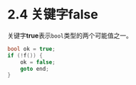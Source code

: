 # 2.4 关键字false

关键字**true**表示`bool`类型的两个可能值之一。

```cpp
bool ok = true;
if (!f()) {
    ok = false;
    goto end;
}
```